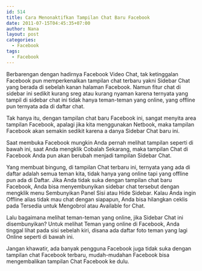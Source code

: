 ```yaml
---
id: 514
title: Cara Menonaktifkan Tampilan Chat Baru Facebook
date: 2011-07-15T04:45:35+07:00
author: Nana
layout: post
categories:
  - Facebook
tags:
  - Facebook
---
```

Berbarengan dengan hadirnya Facebook Video Chat, tak ketinggalan Facebook pun memperkenalkan tampilan chat terbaru yakni Sidebar Chat yang berada di sebelah kanan halaman Facebook. Namun fitur chat di sidebar ini sedikit kurang sreg atau kurang nyaman karena ternyata yang tampil di sidebar chat ini tidak hanya teman-teman yang online, yang offline pun ternyata ada di daftar chat.

Tak hanya itu, dengan tampilan chat baru Facebook ini, sangat menyita area tampilan Facebook, apalagi jika kita menggunakan Netbook, maka tampilan Facebook akan semakin sedikit karena a danya Sidebar Chat baru ini.

Saat membuka Facebook mungkin Anda pernah melihat tampilan seperti di bawah ini, saat Anda mengklik Cobalah Sekarang, maka tampilan Chat di Facebook Anda pun akan berubah menjadi tampilan Sidebar Chat.

Yang membuat bingung, di tampilan Chat terbaru ini, ternyata yang ada di daftar adalah semua teman kita, tidak hanya yang online tapi yang offline pun ada di Daftar. Jika Anda tidak suka dengan tampilan chat baru Facebook, Anda bisa menyembunyikan sidebar chat tersebut dengan mengklik menu Sembunyikan Panel Sisi atau Hide Sidebar. Kalau Anda ingin Offline alias tidak mau chat dengan siapapun, Anda bisa hilangkan ceklis pada Tersedia untuk Mengobrol atau Available for Chat.

Lalu bagaimana melihat teman-teman yang online, jika Sidebar Chat ini disembunyikan? Untuk melihat Teman yang online di Facebook, Anda tinggal lihat pada sisi sebelah kiri, disana ada daftar foto teman yang lagi Online seperti di bawah ini.

Jangan khawatir, ada banyak pengguna Facebook juga tidak suka dengan tampilan chat Facebook terbaru, mudah-mudahan Facebook bisa mengembalikan tampilan Chat Facebook ke dulu.